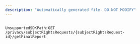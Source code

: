 ```yaml
---
description: "Automatically generated file. DO NOT MODIFY"
---
```


```powershellv2

UnsupportedSDKPath:GET /privacy/subjectRightsRequests/{subjectRightsRequest-id}/getFinalReport

```